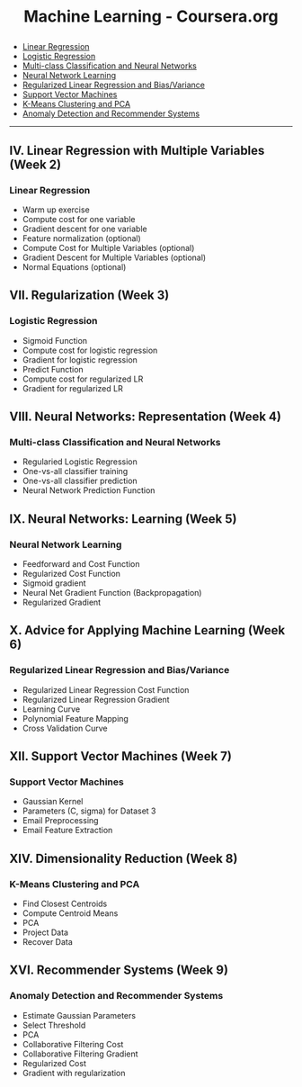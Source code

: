 
# <p align="center">Machine Learning - Coursera.org</p>


- [Linear Regression](#linear-regression)
- [Logistic Regression](#logistic-regression)
- [Multi-class Classification and Neural Networks](#multi-class-classification-and-neural-networks)
- [Neural Network Learning](#neural-network-learning)
- [Regularized Linear Regression and Bias/Variance](#regularized-linear-regression-and-biasvariance)
- [Support Vector Machines](#support-vector-machines)
- [K-Means Clustering and PCA](#k-means-clustering-and-pca)
- [Anomaly Detection and Recommender Systems](#anomaly-detection-and-recommender-systems)

------


## IV. Linear Regression with Multiple Variables (Week 2)

### Linear Regression


 * Warm up exercise
 * Compute cost for one variable
 * Gradient descent for one variable
 * Feature normalization (optional)
 * Compute Cost for Multiple Variables (optional)
 * Gradient Descent for Multiple Variables (optional)
 * Normal Equations (optional)


## VII. Regularization (Week 3)

### Logistic Regression


 * Sigmoid Function
 * Compute cost for logistic regression
 * Gradient for logistic regression
 * Predict Function
 * Compute cost for regularized LR
 * Gradient for regularized LR


## VIII. Neural Networks: Representation (Week 4)

### Multi-class Classification and Neural Networks

 * Regularied Logistic Regression
 * One-vs-all classifier training
 * One-vs-all classifier prediction
 * Neural Network Prediction Function


## IX. Neural Networks: Learning (Week 5)

### Neural Network Learning

 * Feedforward and Cost Function
 * Regularized Cost Function
 * Sigmoid gradient
 * Neural Net Gradient Function (Backpropagation)
 * Regularized Gradient


## X. Advice for Applying Machine Learning (Week 6)

### Regularized Linear Regression and Bias/Variance

 * Regularized Linear Regression Cost Function
 * Regularized Linear Regression Gradient
 * Learning Curve
 * Polynomial Feature Mapping
 * Cross Validation Curve


## XII. Support Vector Machines (Week 7)

### Support Vector Machines

 * Gaussian Kernel
 * Parameters (C, sigma) for Dataset 3
 * Email Preprocessing
 * Email Feature Extraction


## XIV. Dimensionality Reduction (Week 8)

### K-Means Clustering and PCA

 * Find Closest Centroids
 * Compute Centroid Means
 * PCA
 * Project Data
 * Recover Data


## XVI. Recommender Systems (Week 9)

### Anomaly Detection and Recommender Systems

 * Estimate Gaussian Parameters
 * Select Threshold
 * PCA
 * Collaborative Filtering Cost
 * Collaborative Filtering Gradient
 * Regularized Cost
 * Gradient with regularization
